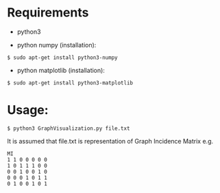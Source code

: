 # Requirements
* python3

* python numpy (installation):
```
$ sudo apt-get install python3-numpy 
```
* python matplotlib (installation):
```
$ sudo apt-get install python3-matplotlib
```
# Usage:
```
$ python3 GraphVisualization.py file.txt
```

It is assumed that file.txt is representation of Graph Incidence Matrix e.g.

```
MI
1 1 0 0 0 0 0
1 0 1 1 1 0 0
0 0 1 0 0 1 0
0 0 0 1 0 1 1
0 1 0 0 1 0 1
```
